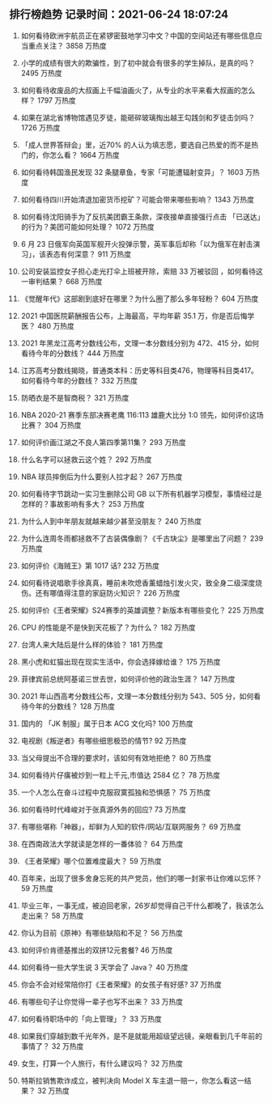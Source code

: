 
## 排行榜趋势 记录时间：2021-06-24 18:07:24
  
  1. 如何看待欧洲宇航员正在紧锣密鼓地学习中文？中国的空间站还有哪些信息应当重点关注？ 3858 万热度
    
  2. 小学的成绩有很大的欺骗性，到了初中就会有很多的学生掉队，是真的吗？ 2495 万热度
    
  3. 如何看待收废品的大叔画上千幅油画火了，从专业的水平来看大叔画的怎么样？ 1797 万热度
    
  4. 如果在湖北省博物馆遇见歹徒，能砸碎玻璃掏出越王勾践剑和歹徒击剑吗？ 1726 万热度
    
  5. 「成人世界答辩会」里，近70% 的人认为填志愿，要选自己热爱的而不是热门的，你怎么看？ 1664 万热度
    
  6. 如何看待韩国渔民发现 32 条腿章鱼，专家「可能遭辐射变异」？ 1603 万热度
    
  7. 如何看待四川开始清退加密货币挖矿？可能会带来哪些影响？ 1343 万热度
    
  8. 如何看待沈阳骑手为了反抗美团霸王条款，深夜接单直接强行点击 「已送达」的行为？美团可能如何处理？ 1072 万热度
    
  9. 6 月 23 日俄军向英国军舰开火投弹示警，英军事后却称「以为俄军在射击演习」，该表态有何深意？ 911 万热度
    
  10. 公司安装监控女子担心走光打伞上班被开除，索赔 33 万被驳回 ，如何看待这一审判结果？ 668 万热度
    
  11. 《觉醒年代》这部剧到底好在哪里？为什么圈了那么多年轻粉？ 604 万热度
    
  12. 2021 中国医院薪酬报告公布，上海最高，平均年薪 35.1 万，你是否后悔学医？ 480 万热度
    
  13. 2021 年黑龙江高考分数线公布，文理一本分数线分别为 472、415 分，如何看待今年的分数线？ 444 万热度
    
  14. 江苏高考分数线揭晓，普通类本科：历史等科目类476，物理等科目类417。如何看待今年的分数线？ 332 万热度
    
  15. 防晒衣是不是智商税？ 321 万热度
    
  16. NBA 2020-21 赛季东部决赛老鹰 116:113 雄鹿大比分 1:0 领先，如何评价这场比赛？ 304 万热度
    
  17. 如何评价画江湖之不良人第四季第11集？ 293 万热度
    
  18. 什么名字可以拯救云这个姓？ 292 万热度
    
  19. NBA 球员摔倒后为什么要别人拉才起？ 267 万热度
    
  20. 如何看待字节跳动一实习生删除公司 GB 以下所有机器学习模型，事情经过是怎样的？事故影响有多大？ 253 万热度
    
  21. 为什么人到中年朋友就越来越少甚至没朋友？ 240 万热度
    
  22. 为什么连周冬雨都拯救不了古装偶像剧？《千古玦尘》是哪里出了问题？ 239 万热度
    
  23. 如何评价《海贼王》第 1017 话? 232 万热度
    
  24. 如何看待说唱歌手徐真真，睡前未吹熄香薰蜡烛引发火灾，致全身二级深度烧伤。还有哪值得注意的家庭防火知识？ 226 万热度
    
  25. 如何评价《王者荣耀》S24赛季的英雄调整？新版本有哪些变化？ 225 万热度
    
  26. CPU 的性能是不是快到天花板了？为什么？ 182 万热度
    
  27. 台湾人来大陆后是什么样的体验？ 181 万热度
    
  28. 黑小虎和虹猫出现在现实生活中，你会选择嫁给谁？ 175 万热度
    
  29. 菲律宾前总统阿基诺三世去世，如何评价他的政治生涯？ 147 万热度
    
  30. 2021 年山西高考分数线公布，文理一本分数线分别为 543、505 分，如何看待今年的分数线？ 128 万热度
    
  31. 国内的 「JK 制服」属于日本 ACG 文化吗? 100 万热度
    
  32. 电视剧《叛逆者》有哪些细思极恐的情节? 92 万热度
    
  33. 当父母提出不合理的要求时，该如何有效地拒绝？ 80 万热度
    
  34. 如何看待片仔癀被炒到一粒上千元,市值达 2584 亿？ 78 万热度
    
  35. 一个人怎么在奋斗过程中克服寂寞孤独和恐惧感？ 75 万热度
    
  36. 如何看待时代峰峻对于张真源外务的回应? 73 万热度
    
  37. 有哪些堪称「神器」，却鲜为人知的软件/网站/互联网服务？ 69 万热度
    
  38. 在西南政法大学就读是怎样的一番体验？ 64 万热度
    
  39. 《王者荣耀》哪个位置难度最大？ 59 万热度
    
  40. 百年来，出现了很多舍身忘死的共产党员，他们的哪一封家书让你难以忘怀？ 59 万热度
    
  41. 毕业三年，一事无成，被迫回老家，26岁却觉得自己干什么都晚了，我该怎么走出来？ 58 万热度
    
  42. 你认为目前《原神》有哪些缺陷和不足？ 56 万热度
    
  43. 如何评价肯德基推出的双拼12元套餐? 46 万热度
    
  44. 如何看待一些大学生说 3 天学会了 Java？ 40 万热度
    
  45. 你会不会对经常陪你打《王者荣耀》的女孩子有好感? 37 万热度
    
  46. 有哪些句子让你觉得一辈子也写不出来？ 33 万热度
    
  47. 如何看待职场中的「向上管理」？ 33 万热度
    
  48. 如果我们穿越到数千光年外，是不是就能用超级望远镜，亲眼看到几千年前的事情了？ 32 万热度
    
  49. 女生，打算一个人旅行，有什么建议吗？ 32 万热度
    
  50. 特斯拉销售欺诈成立，被判决向 Model X 车主退一赔一，你怎么看这一结果？ 32 万热度
    